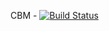 CBM - [![Build Status][status-build]][travis-cbm]



[status-build]: https://travis-ci.org/djkevin/cbm.svg?branch=master
[travis-cbm]: https://travis-ci.org/djkevin/cbm

